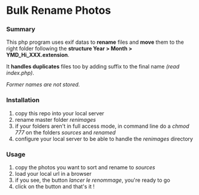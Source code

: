 # Bulk Rename Photos

### Summary

This php program uses exif datas to **rename** files and **move** them to the right folder following the **structure Year > Month > YMD\_Hi\_XXX.extension**.

It **handles duplicates** files too by adding suffix to the final name *(read index.php)*.

*Former names are not stored.*


### Installation

1. copy this repo into your local server
2. rename master folder *renimages*
3. if your folders aren't in full access mode, in command line do a *chmod 777* on the folders *sources* and *renamed*
4. configure your local server to be able to handle the *renimages* directory


### Usage

1. copy the photos you want to sort and rename to *sources*
2. load your local url in a browser
3. if you see, the button *lancer le renommage*, you're ready to go
4. click on the button and that's it !
